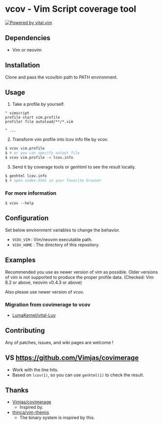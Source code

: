 # vcov - Vim Script coverage tool

[![Powered by vital.vim](https://img.shields.io/badge/powered%20by-vital.vim-80273f.svg?style=flat-square)](https://github.com/vim-jp/vital.vim)


## Dependencies

- Vim or neovim


## Installation

Clone and pass the vcov/bin path to PATH environment.


## Usage

1. Take a profile by yourself.

```vim
" vimscript
profile start vim.profile
profile! file autoload/**/*.vim

" ...
```

2. Transform vim profile into lcov info file by vcov.

```sh
$ vcov vim.profile
$ # or you can specify output file
$ vcov vim.profile -o lcov.info
```

3. Send it by coverage tools or genhtml to see the result locally.

```sh
$ genhtml lcov.info
$ # open index.html in your favorite browser
```

### For more information

```
$ vcov --help
```

## Configuration

Set below environment variables to change the behavior.

- `VCOV_VIM` : Vim/neovim executable path.
- `VCOV_HOME` : The directory of this repository.

## Examples

Recommended you use as newer version of vim as possible.
Older versions of vim is not supported to produce the proper profile data.
(Checked: Vim 8.2 or above, neovim v0.4.3 or above)

Also please use newer version of vcov.

### Migration from covimerage to vcov

- [LumaKernel/vital-Luv](https://github.com/LumaKernel/vital-Luv/pull/11/commits/e366035b3ea8e929bc09d5c78dd0644c95fa01c8#diff-a6604e4f5e99849aa2479a650e4f96f8)


## Contributing

Any of patches, issues, and wiki pages are welcome !

## VS https://github.com/Vimjas/covimerage

- Work with the line hits.
- Based on `lcov(1)`, so you can use `genhtml(1)` to check the result.

## Thanks

- [Vimjas/covimerage](https://github.com/Vimjas/covimerage)
  - Inspired by.
- [thinca/vim-themis](https://github.com/thinca/vim-themis)
  - The binary system is inspired by this.

